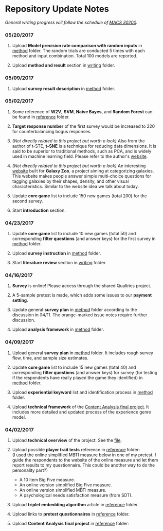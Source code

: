 # Repository Update Notes
_General writing progress will follow the schedule of <a href="https://github.com/UC-MACSS/persp-research" target="_blank">MACS 30200</a>._  

### 05/20/2017
1. Upload **Model precision rate comparison with random inputs** in [method](/method) folder. The random trials are conducted 5 times with each method and input combination. Total 100 models are reported.

1. Upload **method and result** section in [writing](/writing) folder.


### 05/09/2017
1. Upload **survey result description** in [method](/method) folder.


### 05/02/2017
1. Some reference of **W2V**, **SVM**, **Naive Bayes**, and **Random Forest** can be found in [reference](/reference) folder.

1. **Target response number** of the first survey would be increased to 220 for counterbalancing bogus responses.

1. _(Not directly related to this project but worth a look)_ Also from the author of t-STE, **t-SNE** is a technique for reducing data dimensions. It is said to be superior to traditional methods, such as PCA, and is widely used in machine learning field. Please refer to the author's <a href="https://lvdmaaten.github.io/tsne/" target="_blank">website</a>.

1. _(Not directly related to this project but worth a look)_ An interesting <a href="https://www.galaxyzoo.org/#/" target="_blank">website</a> built for **Galaxy Zoo**, a project aiming at categorizing galaxies. This website makes people answer simple multi-choice questions for tagging galaxies by their shapes, density, and other visual characteristics. Similar to the website idea we talk about today.

1. Update **core game** list to include 150 new games (total 200) for the second survey.

1. Start **introduction** section.


### 04/23/2017
1. Update **core game** list to include 10 new games (total 50) and corresponding **filter questions** (and answer keys) for the first survey in [method](/method) folder.

1. Upload **survey instruction** in [method](/method) folder.

1. Start **literature review** section in [writing](/writing) folder.


### 04/16/2017
1. **Survey** is online! Please access through the shared Qualtrics project.

1. A 5-sample pretest is made, which adds some issues to our **payment setting**.

1. Update general **survey plan** in [method](/method) folder according to the discussion in 04/11. The orange-marked issue notes require further discussion.

1. Upload **analysis framework** in [method](/method) folder.


### 04/09/2017
1. Upload general **survey plan** in [method](/method) folder. It includes rough survey flow, time, and sample size estimates.

1. Update **core game** list to include 15 new games (total 40) and corresponding **filter questions** (and answer keys) for survey (for testing if the respondents have really played the game they identified) in [method](/method) folder.

1. Upload **experiential keyword** list and identification process in [method](/method) folder.

1. Upload **technical framework** of the [Content Analysis final project](/reference/content%20analysis%20final%20project). It includes more detailed and updated process of the experience genre model.


### 04/02/2017
1. Upload **technical overview** of the project. See the [file](/overview.pdf).

1. Upload possible **player trait tests** reference in [reference](/reference) folder:  
(I used the online simplified MBTI measure below in one of my pretest. I guide the respondents to the website of the online measure and let them report results to my questionnaire. This could be another way to do the personality part?)
   * A 10 item Big Five measure.
   * An online version simplified Big Five measure.
   * An online version simplified MBTI measure.
   * A psychological needs satisfaction measure (from SDT).

1. Upload **triplet embedding algorithm** article in [reference](/reference) folder.

1. Upload links to **pretest questionnaires** in [reference](/reference) folder.

1. Upload **Content Analysis final project** in [reference](/reference) folder:
